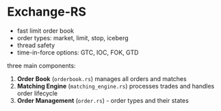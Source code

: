 # Exchange-RS

- fast limit order book
- order types: market, limit, stop, iceberg
- thread safety
- time-in-force options: GTC, IOC, FOK, GTD

three main components:
1. **Order Book** (`orderbook.rs`) manages all orders and matches
2. **Matching Engine** (`matching_engine.rs`) processes trades and handles order lifecycle
3. **Order Management** (`order.rs`) - order types and their states
